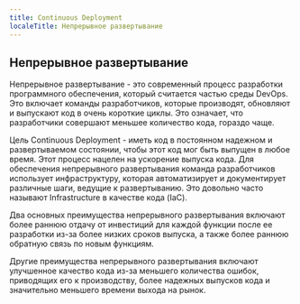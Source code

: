 ```yaml
---
title: Continuous Deployment
localeTitle: Непрерывное развертывание
---
```

## Непрерывное развертывание

Непрерывное развертывание - это современный процесс разработки программного обеспечения, который считается частью среды DevOps. Это включает команды разработчиков, которые производят, обновляют и выпускают код в очень короткие циклы. Это означает, что разработчики совершают меньшее количество кода, гораздо чаще.

Цель Continuous Deployment - иметь код в постоянном надежном и развертываемом состоянии, чтобы этот код мог быть выпущен в любое время. Этот процесс нацелен на ускорение выпуска кода. Для обеспечения непрерывного развертывания команда разработчиков использует инфраструктуру, которая автоматизирует и документирует различные шаги, ведущие к развертыванию. Это довольно часто называют Infrastructure в качестве кода (IaC).

Два основных преимущества непрерывного развертывания включают более раннюю отдачу от инвестиций для каждой функции после ее разработки из-за более низких сроков выпуска, а также более раннюю обратную связь по новым функциям.

Другие преимущества непрерывного развертывания включают улучшенное качество кода из-за меньшего количества ошибок, приводящих его к производству, более надежных выпусков кода и значительно меньшего времени выхода на рынок.